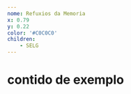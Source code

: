 ```yaml
---
nome: Refuxios da Memoria
x: 0.79
y: 0.22
color: '#C0C0C0'
children:
    - SELG
---
```

# contido de exemplo